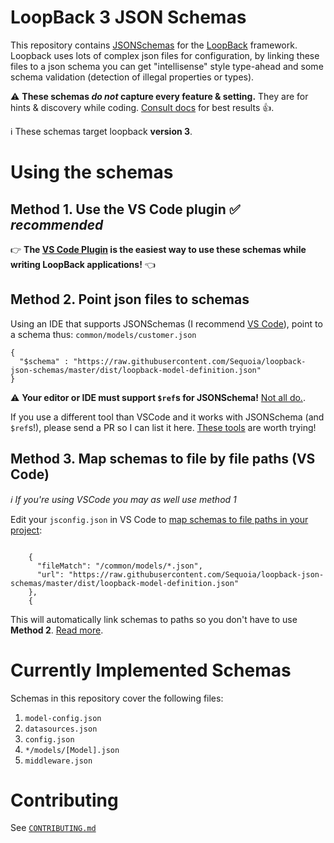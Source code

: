 # LoopBack **3** JSON Schemas
This repository contains [JSONSchemas](http://json-schema.org/) for the [LoopBack](http://loopback.io/) framework. Loopback uses lots of complex json files for configuration, by linking these files to a json schema you can get "intellisense" style type-ahead and some schema validation (detection of illegal properties or types).

:warning: **These schemas _do not_ capture every feature & setting.** They are for hints & discovery while coding. [Consult docs](http://loopback.io/) for best results :+1:.

:information_source: These schemas target loopback **version 3**.

# Using the schemas

## Method 1. Use the VS Code plugin :white_check_mark: *recommended*

:point_right: **The [VS Code Plugin](https://marketplace.visualstudio.com/items?itemName=sequoia.loopback-json-schemas) is the easiest way to use these schemas while writing LoopBack applications!** :point_left:

## Method 2. Point json files to schemas
Using an IDE that supports JSONSchemas (I recommend [VS Code](https://code.visualstudio.com/)), point to a schema thus:
`common/models/customer.json`
```
{
  "$schema" : "https://raw.githubusercontent.com/Sequoia/loopback-json-schemas/master/dist/loopback-model-definition.json"
}
```

:warning: **Your editor or IDE must support `$ref`s for JSONSchema!** [Not all do.](https://github.com/bali182/autocomplete-json/issues/64).

If you use a different tool than VSCode and it works with JSONSchema (and `$ref`s!), please send a PR so I can list it here. [These tools](http://json-schema.org/implementations.html#editors) are worth trying!

## Method 3. Map schemas to file by **file paths** (VS Code)
*:information_source: If you're using VSCode you may as well use method 1*

Edit your `jsconfig.json` in VS Code to [map schemas to file paths in your project](https://code.visualstudio.com/Docs/languages/json#_json-schemas-settings):
```

    {
      "fileMatch": "/common/models/*.json",
      "url": "https://raw.githubusercontent.com/Sequoia/loopback-json-schemas/master/dist/loopback-model-definition.json"
    },
    {
```

This will automatically link schemas to paths so you don't have to use **Method 2**. [Read more](https://code.visualstudio.com/Docs/languages/json#_json-schemas-settings).

# Currently Implemented Schemas

Schemas in this repository cover the following files:

1. `model-config.json`
1. `datasources.json`
1. `config.json`
1. `*/models/[Model].json`
1. `middleware.json`

# Contributing

See [`CONTRIBUTING.md`](CONTRIBUTING.md)